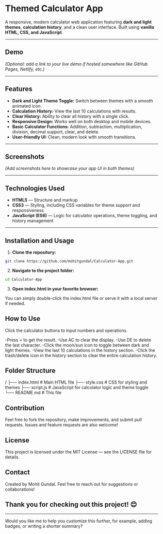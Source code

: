 # Themed Calculator App

A responsive, modern calculator web application featuring **dark and light themes**, **calculation history**, and a clean user interface. Built using **vanilla HTML, CSS, and JavaScript**.

---

## Demo

*(Optional: add a link to your live demo if hosted somewhere like GitHub Pages, Netlify, etc.)*

---

## Features

- **Dark and Light Theme Toggle:** Switch between themes with a smooth animated icon.
- **Calculation History:** View the last 10 calculations with results.
- **Clear History:** Ability to clear all history with a single click.
- **Responsive Design:** Works well on both desktop and mobile devices.
- **Basic Calculator Functions:** Addition, subtraction, multiplication, division, decimal support, clear, and delete.
- **User-friendly UI:** Clean, modern look with smooth transitions.

---

## Screenshots

*(Add screenshots here to showcase your app UI in both themes)*

---

## Technologies Used

- **HTML5** — Structure and markup
- **CSS3** — Styling, including CSS variables for theme support and responsiveness
- **JavaScript (ES6)** — Logic for calculator operations, theme toggling, and history management

---

## Installation and Usage

1. **Clone the repository:**

```bash
git clone https://github.com/mohitgundal/Calculator-App.git
```


2. **Navigate to the project folder:**

```bash
cd Calculator-App
```


3. **Open index.html in your favorite browser:**

You can simply double-click the index.html file or serve it with a local server if needed.



## How to Use
Click the calculator buttons to input numbers and operations.

-Press = to get the result.
-Use AC to clear the display.
-Use DE to delete the last character.
-Click the moon/sun icon to toggle between dark and light themes.
-View the last 10 calculations in the history section.
-Click the trash/delete icon in the history section to clear the entire calculation history.


## Folder Structure
/
├── index.html       # Main HTML file
├── style.css        # CSS for styling and themes
├── script.js        # JavaScript for calculator logic and theme toggle
└── README.md        # This file


## Contribution
Feel free to fork the repository, make improvements, and submit pull requests. Issues and feature requests are also welcome!


## License
This project is licensed under the MIT License — see the LICENSE file for details.


## Contact
Created by Mohit Gundal. Feel free to reach out for suggestions or collaborations!


## Thank you for checking out this project! 😊
---

Would you like me to help you customize this further, for example, adding badges, or writing a shorter summary?


